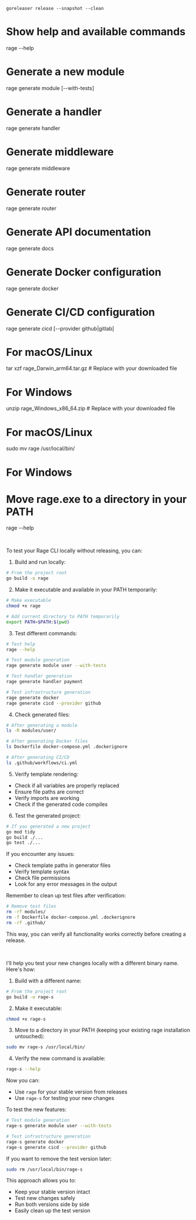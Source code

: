 `goreleaser release --snapshot --clean`

# Show help and available commands
rage --help

# Generate a new module
rage generate module <module-name> [--with-tests]

# Generate a handler
rage generate handler <handler-name>

# Generate middleware
rage generate middleware <middleware-name>

# Generate router
rage generate router <router-name>

# Generate API documentation
rage generate docs

# Generate Docker configuration
rage generate docker

# Generate CI/CD configuration
rage generate cicd [--provider github|gitlab]

# For macOS/Linux
tar xzf rage_Darwin_arm64.tar.gz  # Replace with your downloaded file

# For Windows
unzip rage_Windows_x86_64.zip     # Replace with your downloaded file

# For macOS/Linux
sudo mv rage /usr/local/bin/

# For Windows
# Move rage.exe to a directory in your PATH

rage --help

<br>




          
To test your Rage CLI locally without releasing, you can:

1. Build and run locally:
```bash
# From the project root
go build -o rage
```

2. Make it executable and available in your PATH temporarily:
```bash
# Make executable
chmod +x rage

# Add current directory to PATH temporarily
export PATH=$PATH:$(pwd)
```

3. Test different commands:
```bash
# Test help
rage --help

# Test module generation
rage generate module user --with-tests

# Test handler generation
rage generate handler payment

# Test infrastructure generation
rage generate docker
rage generate cicd --provider github
```

4. Check generated files:
```bash
# After generating a module
ls -R modules/user/

# After generating Docker files
ls Dockerfile docker-compose.yml .dockerignore

# After generating CI/CD
ls .github/workflows/ci.yml
```

5. Verify template rendering:
- Check if all variables are properly replaced
- Ensure file paths are correct
- Verify imports are working
- Check if the generated code compiles

6. Test the generated project:
```bash
# If you generated a new project
go mod tidy
go build ./...
go test ./...
```

If you encounter any issues:
- Check template paths in generator files
- Verify template syntax
- Check file permissions
- Look for any error messages in the output

Remember to clean up test files after verification:
```bash
# Remove test files
rm -rf modules/
rm -f Dockerfile docker-compose.yml .dockerignore
rm -rf .github/
```

This way, you can verify all functionality works correctly before creating a release.

<br>





          
I'll help you test your new changes locally with a different binary name. Here's how:

1. Build with a different name:
```bash
# From the project root
go build -o rage-s
```

2. Make it executable:
```bash
chmod +x rage-s
```

3. Move to a directory in your PATH (keeping your existing rage installation untouched):
```bash
sudo mv rage-s /usr/local/bin/
```

4. Verify the new command is available:
```bash
rage-s --help
```

Now you can:
- Use `rage` for your stable version from releases
- Use `rage-s` for testing your new changes

To test the new features:
```bash
# Test module generation
rage-s generate module user --with-tests

# Test infrastructure generation
rage-s generate docker
rage-s generate cicd --provider github
```

If you want to remove the test version later:
```bash
sudo rm /usr/local/bin/rage-s
```

This approach allows you to:
- Keep your stable version intact
- Test new changes safely
- Run both versions side by side
- Easily clean up the test version

        